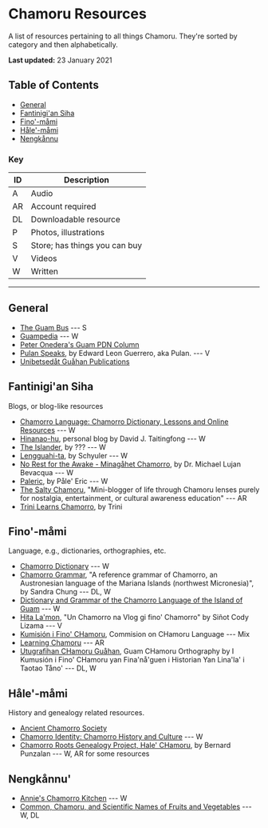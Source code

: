 # Chamoru Resources

A list of resources pertaining to all things Chamoru. They're sorted by category and then alphabetically.

**Last updated:** 23 January 2021

## Table of Contents

- [General](#general)
- [Fantinigi'an Siha](#fantinigian-siha)
- [Fino'-måmi](#fino-måmi)
- [Håle'-måmi](#håle-måmi)
- [Nengkånnu](#nengkånnu)

### Key

| ID | Description |
| --- | --- |
| A | Audio |
| AR | Account required |
| DL | Downloadable resource |
| P | Photos, illustrations |
| S | Store; has things you can buy |
| V | Videos |
| W | Written |

---

## General

- [The Guam Bus](https://www.theguambus.com/) --- S
- [Guampedia](https://www.guampedia.com/) --- W
- [Peter Onedera's Guam PDN Column](https://www.guampdn.com/search/?q=onedera)
- [Pulan Speaks](https://www.youtube.com/channel/UCF2PEL18ghNHP_HcKMz8LBQ), by Edward Leon Guerrero, aka Pulan. --- V
- [Unibetsedåt Guåhan Publications](https://www.uog.edu/uogpress/publications/)

## Fantinigi'an Siha

Blogs, or blog-like resources

- [Chamorro Language: Chamorro Dictionary, Lessons and Online Resources](http://www.chamoru.info/) --- W
- [Hinanao-hu](https://bit.ly/DavidTaitingfong), personal blog by David J. Taitingfong --- W
- [The Islander](https://chotdecamilo.blogspot.com/), by ??? --- W
- [Lengguahi-ta](https://lengguahita.wordpress.com/), by Schyuler --- W
- [No Rest for the Awake - Minagåhet Chamorro](https://minagahet.blogspot.com/), by Dr. Michael Lujan Bevacqua --- W
- [Paleric](https://paleric.blogspot.com/), by Påle' Eric --- W
- [The Salty Chamoru](https://www.instagram.com/thesaltychamoru/), "Mini-blogger of life through Chamoru lenses purely for nostalgia, entertainment, or cultural awareness education" --- AR
- [Trini Learns Chamorro](https://trinilearnschamorro.blogspot.com/), by Trini

## Fino'-måmi

Language, e.g., dictionaries, orthographies, etc.

- [Chamorro Dictionary](http://www.chamoru.info/dictionary/) --- W
- [Chamorro Grammar](https://escholarship.org/uc/item/2sx7w4h5?), "A reference grammar of Chamorro, an Austronesian language of the Mariana Islands (northwest Micronesia)", by Sandra Chung --- DL, W
- [Dictionary and Grammar of the Chamorro Language of the Island of Guam](http://chamorrobible.org/chamorro-dictionary1.htm) --- W
- [Hita La'mon](https://www.youtube.com/channel/UC4Hab84fuJ6hwQFxTOKqItw), "Un Chamorro na Vlog gi fino' Chamorro" by Siñot Cody Lizama --- V
- [Kumisión i Fino' CHamoru](https://kumisionchamoru.guam.gov/), Commision on CHamoru Language --- Mix
- [Learning Chamoru](https://learningchamoru.com/) --- AR
- [Utugrafihan CHamoru Guåhan](https://kumisionchamoru.guam.gov/sites/default/files/utugrafihan_chamoru_guahan.pdf), Guam CHamoru Orthography by I Kumusión i Fino' CHamoru yan Fina'nå'guen i Historian Yan Lina'la' i Taotao Tåno' --- DL, W

## Håle'-måmi

History and genealogy related resources.

- [Ancient Chamorro Society](https://ancientchamorrosociety.weebly.com/)
- [Chamorro Identity: Chamorro History and Culture](https://chamorrohistory.blogspot.com/) --- W
- [Chamorro Roots Genealogy Project, Hale' CHamoru](https://www.chamorroroots.com/v7/), by Bernard Punzalan --- W, AR for some resources

## Nengkånnu'

- [Annie's Chamorro Kitchen](https://www.annieschamorrokitchen.com/chamorro-dishes/) --- W
- [Common, Chamoru, and Scientific Names of Fruits and Vegetables](https://cnas-re.uog.edu/wp-content/uploads/2016/03/chamoru_science_names_3_21_16.pdf) --- W, DL
